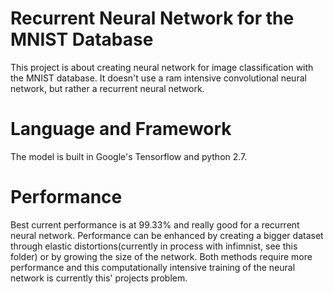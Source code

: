 # Recurrent Neural Network for the MNIST Database
This project is about creating neural network for image classification with the MNIST database. It doesn't use a ram intensive convolutional neural network, but rather a recurrent neural network.
# Language and Framework
The model is built in Google's Tensorflow and python 2.7.
# Performance
Best current performance is at 99.33% and really good for a recurrent neural network.
Performance can be enhanced by creating a bigger dataset through elastic distortions(currently in process with infimnist, see this folder) or by growing the size of the network. Both methods require more performance and this computationally intensive training of the neural network is currently this' projects problem. 
